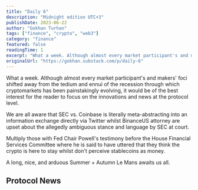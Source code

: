 ```yaml
---
title: "Daily 6"
description: "Midnight edition UTC+3"
publishDate: 2023-06-22
author: "Gokhan Turhan"
tags: ["finance", "crypto", "web3"]
category: "finance"
featured: false
readingTime: 1
excerpt: "What a week. Although almost every market participant's and makers' foci shifted away from the tedium and ennui of the recession through which cryptomarkets has been painstakingly evolving, it would..."
originalUrl: "https://gokhan.substack.com/p/daily-6"
---
```


What a week. Although almost every market participant's and makers' foci shifted away from the tedium and ennui of the recession through which cryptomarkets has been painstakingly evolving, it would be of the best interest for the reader to focus on the innovations and news at the protocol level.

We are all aware that SEC vs. Coinbase is literally meta-abstracting into an information exchange directly via Twitter whilst BinanceUS attorney are upset about the allegedly ambiguous stance and language by SEC at court.

Multiply those with Fed Chair Powell's testimony before the House Financial Services Committee where he is said to have uttered that they think the crypto is here to stay whilst don't perceive stablecoins as money.

A long, nice, and arduous Summer + Autumn Le Mans awaits us all.

## Protocol News